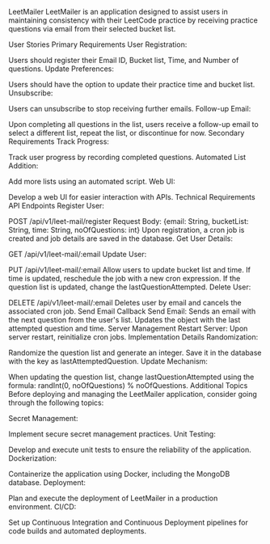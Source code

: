 LeetMailer
LeetMailer is an application designed to assist users in maintaining consistency with their LeetCode practice by receiving practice questions via email from their selected bucket list.

User Stories
Primary Requirements
User Registration:

Users should register their Email ID, Bucket list, Time, and Number of questions.
Update Preferences:

Users should have the option to update their practice time and bucket list.
Unsubscribe:

Users can unsubscribe to stop receiving further emails.
Follow-up Email:

Upon completing all questions in the list, users receive a follow-up email to select a different list, repeat the list, or discontinue for now.
Secondary Requirements
Track Progress:

Track user progress by recording completed questions.
Automated List Addition:

Add more lists using an automated script.
Web UI:

Develop a web UI for easier interaction with APIs.
Technical Requirements
API Endpoints
Register User:

POST /api/v1/leet-mail/register
Request Body: {email: String, bucketList: String, time: String, noOfQuestions: int}
Upon registration, a cron job is created and job details are saved in the database.
Get User Details:

GET /api/v1/leet-mail/:email
Update User:

PUT /api/v1/leet-mail/:email
Allow users to update bucket list and time. If time is updated, reschedule the job with a new cron expression. If the question list is updated, change the lastQuestionAttempted.
Delete User:

DELETE /api/v1/leet-mail/:email
Deletes user by email and cancels the associated cron job.
Send Email Callback
Send Email:
Sends an email with the next question from the user's list.
Updates the object with the last attempted question and time.
Server Management
Restart Server:
Upon server restart, reinitialize cron jobs.
Implementation Details
Randomization:

Randomize the question list and generate an integer. Save it in the database with the key as lastAttemptedQuestion.
Update Mechanism:

When updating the question list, change lastQuestionAttempted using the formula: randInt(0, noOfQuestions) % noOfQuestions.
Additional Topics
Before deploying and managing the LeetMailer application, consider going through the following topics:

Secret Management:

Implement secure secret management practices.
Unit Testing:

Develop and execute unit tests to ensure the reliability of the application.
Dockerization:

Containerize the application using Docker, including the MongoDB database.
Deployment:

Plan and execute the deployment of LeetMailer in a production environment.
CI/CD:

Set up Continuous Integration and Continuous Deployment pipelines for code builds and automated deployments.
